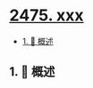 # [2475. xxx](https://github.com/Tdahuyou/TNotes.leetcode/tree/main/notes/2475.%20xxx)

<!-- region:toc -->

- [1. 📝 概述](#1--概述)

<!-- endregion:toc -->

## 1. 📝 概述
